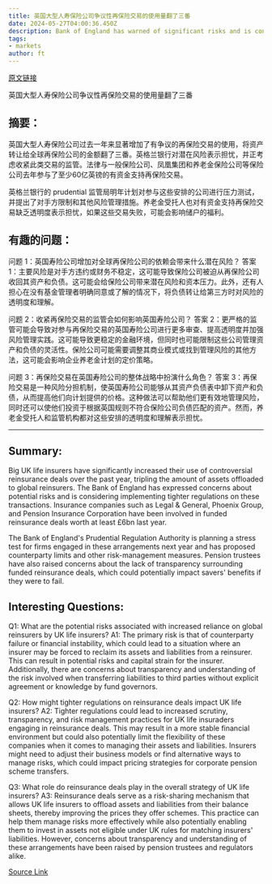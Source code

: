 ```yaml
---
title: 英国大型人寿保险公司争议性再保险交易的使用量翻了三番
date: 2024-05-27T04:00:36.450Z
description: Bank of England has warned of significant risks and is consulting on tighter rules
tags: 
- markets
author: ft
---
```


[原文链接](https://ft.com/content/0e5822d7-bd48-4d08-be29-38d1188064d4)

英国大型人寿保险公司争议性再保险交易的使用量翻了三番

## 摘要：
英国大型人寿保险公司过去一年来显著增加了有争议的再保险交易的使用，将资产转让给全球再保险公司的金额翻了三番。英格兰银行对潜在风险表示担忧，并正考虑收紧此类交易的监管。法律与一般保险公司、凤凰集团和养老金保险公司等保险公司去年参与了至少60亿英镑的有资金支持再保险交易。

英格兰银行的 prudential 监管局明年计划对参与这些安排的公司进行压力测试，并提出了对手方限制和其他风险管理措施。养老金受托人也对有资金支持再保险交易缺乏透明度表示担忧，如果这些交易失败，可能会影响储户的福利。

## 有趣的问题：
问题 1：英国寿险公司增加对全球再保险公司的依赖会带来什么潜在风险？
答案 1：主要风险是对手方违约或财务不稳定，这可能导致保险公司被迫从再保险公司收回其资产和负债。这可能会给保险公司带来潜在风险和资本压力。此外，还有人担心在没有基金管理者明确同意或了解的情况下，将负债转让给第三方时对风险的透明度和理解。

问题 2：收紧再保险交易的监管会如何影响英国寿险公司？
答案 2：更严格的监管可能会导致对参与再保险交易的英国寿险公司进行更多审查、提高透明度并加强风险管理实践。这可能导致更稳定的金融环境，但同时也可能限制这些公司管理资产和负债的灵活性。保险公司可能需要调整其商业模式或找到管理风险的其他方法，这可能会影响企业养老金计划的定价策略。

问题 3：再保险交易在英国寿险公司的整体战略中扮演什么角色？
答案 3：再保险交易是一种风险分担机制，使英国寿险公司能够从其资产负债表中卸下资产和负债，从而提高他们向计划提供的价格。这种做法可以帮助他们更有效地管理风险，同时还可以使他们投资于根据英国规则不符合保险公司负债匹配的资产。然而，养老金受托人和监管机构都对这些安排的透明度和理解表示担忧。

---

## Summary:
Big UK life insurers have significantly increased their use of controversial reinsurance deals over the past year, tripling the amount of assets offloaded to global reinsurers. The Bank of England has expressed concerns about potential risks and is considering implementing tighter regulations on these transactions. Insurance companies such as Legal & General, Phoenix Group, and Pension Insurance Corporation have been involved in funded reinsurance deals worth at least £6bn last year.

The Bank of England's Prudential Regulation Authority is planning a stress test for firms engaged in these arrangements next year and has proposed counterparty limits and other risk-management measures. Pension trustees have also raised concerns about the lack of transparency surrounding funded reinsurance deals, which could potentially impact savers' benefits if they were to fail.

## Interesting Questions:
Q1: What are the potential risks associated with increased reliance on global reinsurers by UK life insurers?
A1: The primary risk is that of counterparty failure or financial instability, which could lead to a situation where an insurer may be forced to reclaim its assets and liabilities from a reinsurer. This can result in potential risks and capital strain for the insurer. Additionally, there are concerns about transparency and understanding of the risk involved when transferring liabilities to third parties without explicit agreement or knowledge by fund governors.

Q2: How might tighter regulations on reinsurance deals impact UK life insurers?
A2: Tighter regulations could lead to increased scrutiny, transparency, and risk management practices for UK life insuraders engaging in reinsurance deals. This may result in a more stable financial environment but could also potentially limit the flexibility of these companies when it comes to managing their assets and liabilities. Insurers might need to adjust their business models or find alternative ways to manage risks, which could impact pricing strategies for corporate pension scheme transfers.

Q3: What role do reinsurance deals play in the overall strategy of UK life insurers?
A3: Reinsurance deals serve as a risk-sharing mechanism that allows UK life insurers to offload assets and liabilities from their balance sheets, thereby improving the prices they offer schemes. This practice can help them manage risks more effectively while also potentially enabling them to invest in assets not eligible under UK rules for matching insurers' liabilities. However, concerns about transparency and understanding of these arrangements have been raised by pension trustees and regulators alike.

[Source Link](https://ft.com/content/0e5822d7-bd48-4d08-be29-38d1188064d4)

